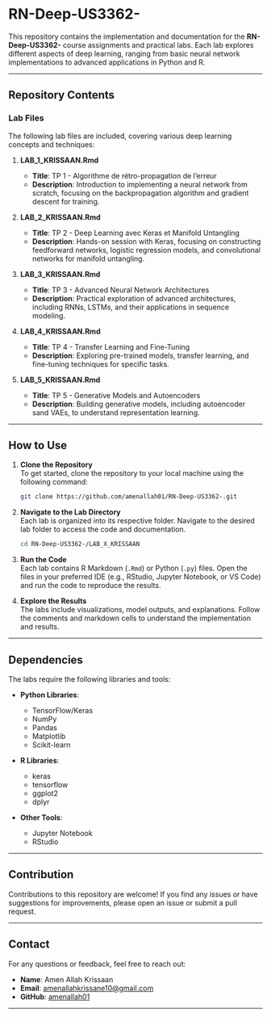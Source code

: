 # RN-Deep-US3362-

This repository contains the implementation and documentation for the **RN-Deep-US3362-** course assignments and practical labs. Each lab explores different aspects of deep learning, ranging from basic neural network implementations to advanced applications in Python and R.

---

## Repository Contents

### Lab Files
The following lab files are included, covering various deep learning concepts and techniques:

1. **LAB_1_KRISSAAN.Rmd**  
   - **Title**: TP 1 - Algorithme de rétro-propagation de l’erreur  
   - **Description**: Introduction to implementing a neural network from scratch, focusing on the backpropagation algorithm and gradient descent for training.

2. **LAB_2_KRISSAAN.Rmd**  
   - **Title**: TP 2 - Deep Learning avec Keras et Manifold Untangling  
   - **Description**: Hands-on session with Keras, focusing on constructing feedforward networks, logistic regression models, and convolutional networks for manifold untangling.

3. **LAB_3_KRISSAAN.Rmd**  
   - **Title**: TP 3 - Advanced Neural Network Architectures  
   - **Description**: Practical exploration of advanced architectures, including RNNs, LSTMs, and their applications in sequence modeling.

4. **LAB_4_KRISSAAN.Rmd**  
   - **Title**: TP 4 - Transfer Learning and Fine-Tuning  
   - **Description**: Exploring pre-trained models, transfer learning, and fine-tuning techniques for specific tasks.

5. **LAB_5_KRISSAAN.Rmd**  
   - **Title**: TP 5 - Generative Models and Autoencoders  
   - **Description**: Building generative models, including autoencoder sand  VAEs, to understand representation learning.

---

## How to Use

1. **Clone the Repository**  
   To get started, clone the repository to your local machine using the following command:

   ```bash
   git clone https://github.com/amenallah01/RN-Deep-US3362-.git
   ```

2. **Navigate to the Lab Directory**  
   Each lab is organized into its respective folder. Navigate to the desired lab folder to access the code and documentation.

   ```bash
   cd RN-Deep-US3362-/LAB_X_KRISSAAN
   ```

3. **Run the Code**  
   Each lab contains R Markdown (`.Rmd`) or Python (`.py`) files. Open the files in your preferred IDE (e.g., RStudio, Jupyter Notebook, or VS Code) and run the code to reproduce the results.

4. **Explore the Results**  
   The labs include visualizations, model outputs, and explanations. Follow the comments and markdown cells to understand the implementation and results.

---

## Dependencies

The labs require the following libraries and tools:

- **Python Libraries**:
  - TensorFlow/Keras
  - NumPy
  - Pandas
  - Matplotlib
  - Scikit-learn

- **R Libraries**:
  - keras
  - tensorflow
  - ggplot2
  - dplyr

- **Other Tools**:
  - Jupyter Notebook
  - RStudio

---

## Contribution

Contributions to this repository are welcome! If you find any issues or have suggestions for improvements, please open an issue or submit a pull request.


---

## Contact

For any questions or feedback, feel free to reach out:

- **Name**: Amen Allah Krissaan 
- **Email**: amenallahkrissane10@gmail.com 
- **GitHub**: [amenallah01](https://github.com/amenallah01)

---
